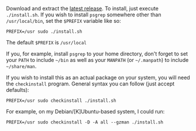 Download and extract the [latest release](https://github.com/jvz/psgrep/releases/latest).
To install, just execute `./install.sh`.  If you wish to install `psgrep`
somewhere other than `/usr/local/bin`, set the `$PREFIX` variable like so:

    PREFIX=/usr sudo ./install.sh

The default `$PREFIX` is `/usr/local`

If you, for example, install `psgrep` to your home directory, don't forget to set
your `PATH` to include `~/bin` as well as your `MANPATH` (or `~/.manpath`) to include
`~/share/man`.

If you wish to install this as an actual package on your system, you will need
the `checkinstall` program.  General syntax you can follow (just accept defaults):

    PREFIX=/usr sudo checkinstall ./install.sh

For example, on my Debian/[K]Ubuntu-based system, I could run:

    PREFIX=/usr sudo checkinstall -D -A all --gzman ./install.sh
